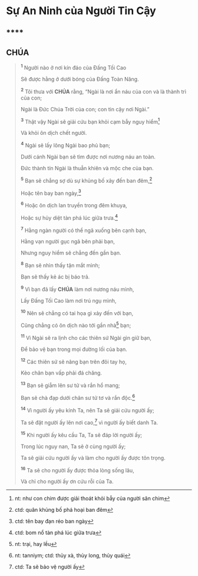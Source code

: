 # Sự An Ninh của Người Tin Cậy

## ****

## CHÚA

> <sup><b>1</b></sup> Người nào ở nơi kín đáo của Đấng Tối Cao
>
> Sẽ được hằng ở dưới bóng của Đấng Toàn Năng.
>
> <sup><b>2</b></sup> Tôi thưa với **CHÚA** rằng, “Ngài là nơi ẩn náu của con và là thành trì của con;
>
> Ngài là Đức Chúa Trời của con; con tin cậy nơi Ngài.”
>
> <sup><b>3</b></sup> Thật vậy Ngài sẽ giải cứu bạn khỏi cạm bẫy nguy hiểm[^1-04bb8057-598e-4c69-9d12-a3b0554884d0]
>
> Và khỏi ôn dịch chết người.
>
> <sup><b>4</b></sup> Ngài sẽ lấy lông Ngài bao phủ bạn;
>
> Dưới cánh Ngài bạn sẽ tìm được nơi nương náu an toàn.
>
> Đức thành tín Ngài là thuẫn khiên và mộc che của bạn.
>
> <sup><b>5</b></sup> Bạn sẽ chẳng sợ dù sự khủng bố xảy đến ban đêm,[^2-04bb8057-598e-4c69-9d12-a3b0554884d0]
>
> Hoặc tên bay ban ngày,[^3-04bb8057-598e-4c69-9d12-a3b0554884d0]
>
> <sup><b>6</b></sup> Hoặc ôn dịch lan truyền trong đêm khuya,
>
> Hoặc sự hủy diệt tàn phá lúc giữa trưa.[^4-04bb8057-598e-4c69-9d12-a3b0554884d0]
>
> <sup><b>7</b></sup> Hằng ngàn người có thể ngã xuống bên cạnh bạn,
>
> Hằng vạn người gục ngã bên phải bạn,
>
> Nhưng nguy hiểm sẽ chẳng đến gần bạn.
>
> <sup><b>8</b></sup> Bạn sẽ nhìn thấy tận mắt mình;
>
> Bạn sẽ thấy kẻ ác bị báo trả.
>
> <sup><b>9</b></sup> Vì bạn đã lấy **CHÚA** làm nơi nương náu mình,
>
> Lấy Đấng Tối Cao làm nơi trú ngụ mình,
>
> <sup><b>10</b></sup> Nên sẽ chẳng có tai họa gì xảy đến với bạn,
>
> Cũng chẳng có ôn dịch nào tới gần nhà[^5-04bb8057-598e-4c69-9d12-a3b0554884d0] bạn;
>
> <sup><b>11</b></sup> Vì Ngài sẽ ra lịnh cho các thiên sứ Ngài gìn giữ bạn,
>
> Để bảo vệ bạn trong mọi đường lối của bạn.
>
> <sup><b>12</b></sup> Các thiên sứ sẽ nâng bạn trên đôi tay họ,
>
> Kẻo chân bạn vấp phải đá chăng.
>
> <sup><b>13</b></sup> Bạn sẽ giẫm lên sư tử và rắn hổ mang;
>
> Bạn sẽ chà đạp dưới chân sư tử tơ và rắn độc.[^6-04bb8057-598e-4c69-9d12-a3b0554884d0]
>
> <sup><b>14</b></sup> Vì người ấy yêu kính Ta, nên Ta sẽ giải cứu người ấy;
>
> Ta sẽ đặt người ấy lên nơi cao,[^7-04bb8057-598e-4c69-9d12-a3b0554884d0] vì người ấy biết danh Ta.
>
> <sup><b>15</b></sup> Khi người ấy kêu cầu Ta, Ta sẽ đáp lời người ấy;
>
> Trong lúc nguy nan, Ta sẽ ở cùng người ấy;
>
> Ta sẽ giải cứu người ấy và làm cho người ấy được tôn trọng.
>
> <sup><b>16</b></sup> Ta sẽ cho người ấy được thỏa lòng sống lâu,
>
> Và chỉ cho người ấy ơn cứu rỗi của Ta.

[^1-04bb8057-598e-4c69-9d12-a3b0554884d0]: nt: như con chim được giải thoát khỏi bẫy của người săn chim
[^2-04bb8057-598e-4c69-9d12-a3b0554884d0]: ctd: quân khủng bố phá hoại ban đêm
[^3-04bb8057-598e-4c69-9d12-a3b0554884d0]: ctd: tên bay đạn réo ban ngày
[^4-04bb8057-598e-4c69-9d12-a3b0554884d0]: ctd: bom nổ tàn phá lúc giữa trưa
[^5-04bb8057-598e-4c69-9d12-a3b0554884d0]: nt: trại, hay lều
[^6-04bb8057-598e-4c69-9d12-a3b0554884d0]: nt: tanniym; ctd: thủy xà, thủy long, thủy quái
[^7-04bb8057-598e-4c69-9d12-a3b0554884d0]: ctd: Ta sẽ bảo vệ người ấy